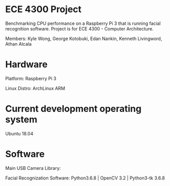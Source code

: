 # ECE 4300 Project
Benchmarking CPU performance on a Raspberry Pi 3 that is running facial recognition software.
Project is for ECE 4300 - Computer Architecture.

Members:
Kyle Wong, George Kotobuki, Edan Nankin, Kenneth Livingword, Athan Alcala

# Hardware
Platform: Raspberry Pi 3

Linux Distro: ArchLinux ARM 

# Current development operating system
Ubuntu 18.04

# Software
Main USB Camera Library:

Facial Recognization Software:	Python3.6.8 | OpenCV 3.2 | Python3-tk 3.6.8
